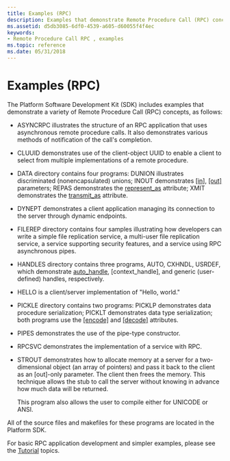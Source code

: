 ```yaml
---
title: Examples (RPC)
description: Examples that demonstrate Remote Procedure Call (RPC) concepts.
ms.assetid: d5db3085-6df0-4539-a605-d60055f4f4ec
keywords:
- Remote Procedure Call RPC , examples
ms.topic: reference
ms.date: 05/31/2018
---
```


# Examples (RPC)

The Platform Software Development Kit (SDK) includes examples that demonstrate a variety of Remote Procedure Call (RPC) concepts, as follows:

-   ASYNCRPC illustrates the structure of an RPC application that uses asynchronous remote procedure calls. It also demonstrates various methods of notification of the call's completion.
-   CLUUID demonstrates use of the client-object UUID to enable a client to select from multiple implementations of a remote procedure.
-   DATA directory contains four programs: DUNION illustrates discriminated (nonencapsulated) unions; INOUT demonstrates [\[in\]](../midl/in.md), [\[out\]](../midl/out-idl.md) parameters; REPAS demonstrates the [represent\_as](/windows/desktop/Midl/represent-as) attribute; XMIT demonstrates the [transmit\_as](/windows/desktop/Midl/transmit-as) attribute.
-   DYNEPT demonstrates a client application managing its connection to the server through dynamic endpoints.
-   FILEREP directory contains four samples illustrating how developers can write a simple file replication service, a multi-user file replication service, a service supporting security features, and a service using RPC asynchronous pipes.
-   HANDLES directory contains three programs, AUTO, CXHNDL, USRDEF, which demonstrate [auto\_handle](/windows/desktop/Midl/auto-handle), \[context\_handle\], and generic (user-defined) handles, respectively.
-   HELLO is a client/server implementation of "Hello, world."
-   PICKLE directory contains two programs: PICKLP demonstrates data procedure serialization; PICKLT demonstrates data type serialization; both programs use the [\[encode\]](../midl/encode.md) and [\[decode\]](../midl/decode.md) attributes.
-   PIPES demonstrates the use of the pipe-type constructor.
-   RPCSVC demonstrates the implementation of a service with RPC.
-   STROUT demonstrates how to allocate memory at a server for a two-dimensional object (an array of pointers) and pass it back to the client as an \[out\]-only parameter. The client then frees the memory. This technique allows the stub to call the server without knowing in advance how much data will be returned.

    This program also allows the user to compile either for UNICODE or ANSI.

All of the source files and makefiles for these programs are located in the Platform SDK.

For basic RPC application development and simpler examples, please see the [Tutorial](tutorial.md) topics.

 

 
